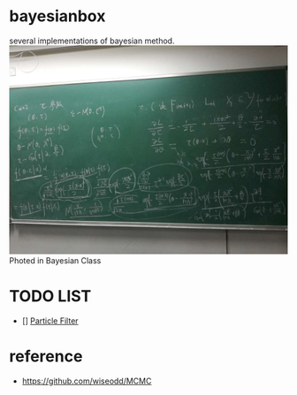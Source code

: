 # bayesianbox

several implementations of bayesian method.
![bayesian.jpeg](bayesian.jpeg)
Photed in Bayesian Class


# TODO LIST

- [] [Particle Filter](https://users.aalto.fi/~ssarkka/pub/cup_book_online_20131111.pdf)

# reference

*  https://github.com/wiseodd/MCMC
